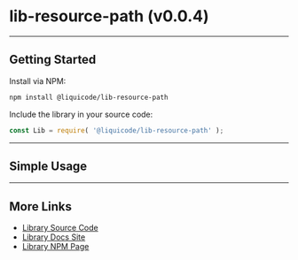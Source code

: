 
# lib-resource-path (v0.0.4)


---------------------------------------------------------------------


## Getting Started

Install via NPM:
```bash
npm install @liquicode/lib-resource-path
```

Include the library in your source code:
```javascript
const Lib = require( '@liquicode/lib-resource-path' );
```


---------------------------------------------------------------------


## Simple Usage


---------------------------------------------------------------------


## More Links

- [Library Source Code](https://github.com/liquicode/lib-resource-path)
- [Library Docs Site](http://lib-resource-path.liquicode.com)
- [Library NPM Page](https://www.npmjs.com/package/@liquicode/lib-resource-path)

